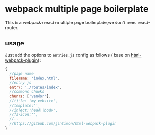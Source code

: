 # webpack multiple page boilerplate
This is a webpack+react+multiple page boilerplate,we don't need react-router.

## usage
Just add the options to `entries.js` config as follows ( base on [html-webpack-plugin](https://www.npmjs.com/package/html-webpack-plugin)) :

```javascript
{   
  //page name
  filename: 'index.html',
  //entry js
  entry: './routes/index',
  //commons chunks
  chunks: ['vendor'],
  //title: 'my website',
  //template:'',
  //inject:'head||body',
  //favicon:'',
  //...
  //https://github.com/jantimon/html-webpack-plugin
}
```

